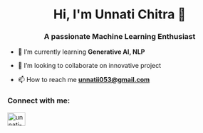 <h1 align="center">Hi, I'm Unnati Chitra 👋</h1>
<h3 align="center">A passionate Machine Learning Enthusiast</h3>

- 🌱 I’m currently learning **Generative AI, NLP**

- 👯 I’m looking to collaborate on innovative project

- 📫 How to reach me **unnatii053@gmail.com**

<h3 align="left">Connect with me:</h3>
<p align="left">
<a href="https://linkedin.com/in/unnati-chitra-58b92b230" target="blank"><img align="center" src="https://raw.githubusercontent.com/rahuldkjain/github-profile-readme-generator/master/src/images/icons/Social/linked-in-alt.svg" alt="unnati-chitra-58b92b230" height="30" width="40" /></a>
</p>
